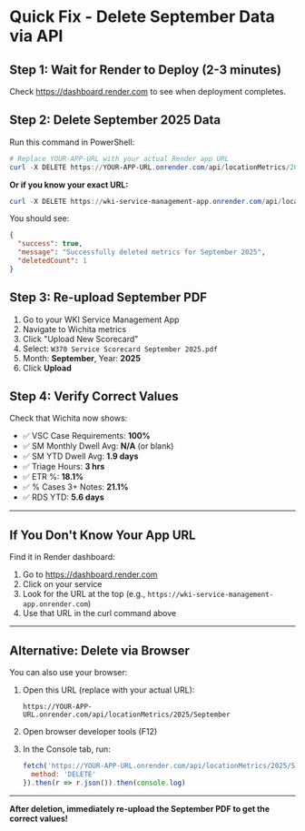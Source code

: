 # Quick Fix - Delete September Data via API

## Step 1: Wait for Render to Deploy (2-3 minutes)

Check https://dashboard.render.com to see when deployment completes.

## Step 2: Delete September 2025 Data

Run this command in PowerShell:

```powershell
# Replace YOUR-APP-URL with your actual Render app URL
curl -X DELETE https://YOUR-APP-URL.onrender.com/api/locationMetrics/2025/September
```

**Or if you know your exact URL:**
```powershell
curl -X DELETE https://wki-service-management-app.onrender.com/api/locationMetrics/2025/September
```

You should see:
```json
{
  "success": true,
  "message": "Successfully deleted metrics for September 2025",
  "deletedCount": 1
}
```

## Step 3: Re-upload September PDF

1. Go to your WKI Service Management App
2. Navigate to Wichita metrics  
3. Click "Upload New Scorecard"
4. Select: `W370 Service Scorecard September 2025.pdf`
5. Month: **September**, Year: **2025**
6. Click **Upload**

## Step 4: Verify Correct Values

Check that Wichita now shows:
- ✅ VSC Case Requirements: **100%**
- ✅ SM Monthly Dwell Avg: **N/A** (or blank)
- ✅ SM YTD Dwell Avg: **1.9 days**
- ✅ Triage Hours: **3 hrs**
- ✅ ETR %: **18.1%**
- ✅ % Cases 3+ Notes: **21.1%**
- ✅ RDS YTD: **5.6 days**

---

## If You Don't Know Your App URL

Find it in Render dashboard:
1. Go to https://dashboard.render.com
2. Click on your service
3. Look for the URL at the top (e.g., `https://wki-service-management-app.onrender.com`)
4. Use that URL in the curl command above

---

## Alternative: Delete via Browser

You can also use your browser:

1. Open this URL (replace with your actual URL):
   ```
   https://YOUR-APP-URL.onrender.com/api/locationMetrics/2025/September
   ```

2. Open browser developer tools (F12)

3. In the Console tab, run:
   ```javascript
   fetch('https://YOUR-APP-URL.onrender.com/api/locationMetrics/2025/September', {
     method: 'DELETE'
   }).then(r => r.json()).then(console.log)
   ```

---

**After deletion, immediately re-upload the September PDF to get the correct values!**
